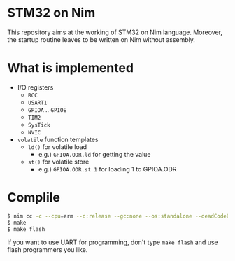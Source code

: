 # STM32 on Nim
This repository aims at the working of STM32 on Nim language. Moreover, the startup routine leaves to be written on Nim without assembly.

# What is implemented
- I/O registers
	- `RCC`
	- `USART1`
	- `GPIOA` .. `GPIOE`
	- `TIM2`
	- `SysTick`
	- `NVIC`
- `volatile` function templates
	- `ld()` for volatile load
		- e.g.) `GPIOA.ODR.ld` for getting the value
	- `st()` for volatile store
		- e.g.) `GPIOA.ODR.st 1` for loading 1 to GPIOA.ODR

# Complile
```bash
$ nim cc -c --cpu=arm --d:release --gc:none --os:standalone --deadCodeElim:on src/main.nim
$ make
$ make flash
```

If you want to use UART for programming, don't type `make flash` and use flash programmers you like.
